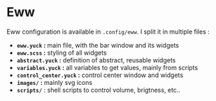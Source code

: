 # Eww

Eww configuration is available in `.config/eww`. I split it in multiple files :

- **`eww.yuck` :** main file, with the bar window and its widgets
- **`eww.scss` :** styling of all widgets 
- **`abstract.yuck` :** definition of abstract, reusable widgets
- **`variables.yuck` :** all variables to get values, mainly from scripts
- **`control_center.yuck` :** control center window and widgets
- **`images/` :** mainly svg icons
- **`scripts/`** : shell scripts to control volume, brigtness, etc.. 


